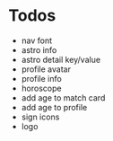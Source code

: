 # Todos

* nav font 
* astro info
* astro detail key/value
* profile avatar
* profile info
* horoscope
* add age to match card
* add age to profile
* sign icons
* logo